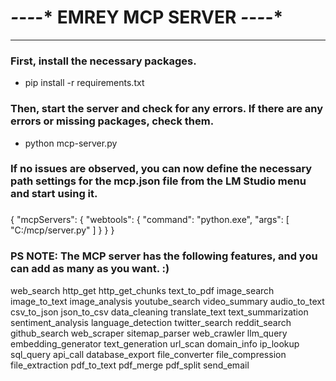 # *-*-*-*-* EMREY MCP SERVER *-*-*-*-*
------------------------------------


###   First, install the necessary packages.
- pip install -r requirements.txt

###   Then, start the server and check for any errors. If there are any errors or missing packages, check them.
- python mcp-server.py

###   If no issues are observed, you can now define the necessary path settings for the mcp.json file from the LM Studio menu and start using it.
###   
{
  "mcpServers": {
    "webtools": {
      "command": "python.exe",
      "args": [
        "C:/mcp/server.py"
      ]
    }
  }
}

###   

###   PS NOTE: The MCP server has the following features, and you can add as many as you want. :)

web_search
http_get
http_get_chunks
text_to_pdf
image_search
image_to_text
image_analysis
youtube_search
video_summary
audio_to_text
csv_to_json
json_to_csv
data_cleaning
translate_text
text_summarization
sentiment_analysis
language_detection
twitter_search
reddit_search
github_search
web_scraper
sitemap_parser
web_crawler
llm_query
embedding_generator
text_generation
url_scan
domain_info
ip_lookup
sql_query
api_call
database_export
file_converter
file_compression
file_extraction
pdf_to_text
pdf_merge
pdf_split
send_email



